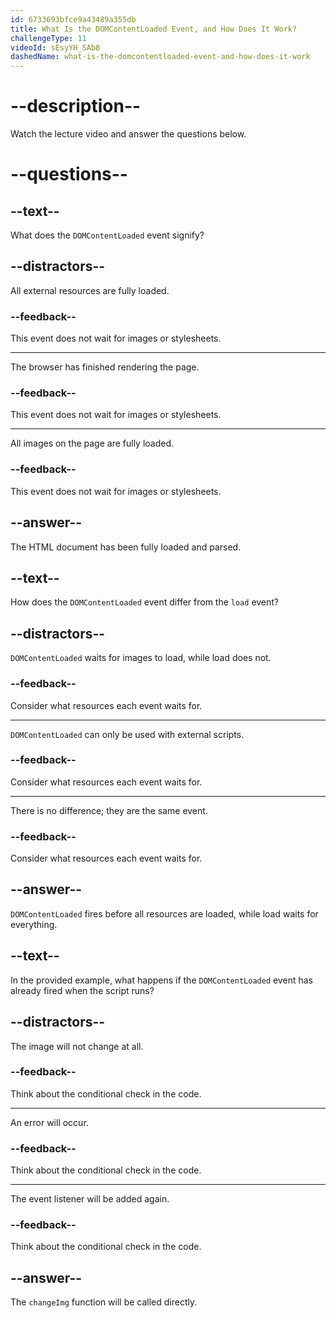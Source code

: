 ```yaml
---
id: 6733693bfce9a43489a355db
title: What Is the DOMContentLoaded Event, and How Does It Work?
challengeType: 11
videoId: sEsyYH_SAb8
dashedName: what-is-the-domcontentloaded-event-and-how-does-it-work
---
```


# --description--

Watch the lecture video and answer the questions below.

# --questions--

## --text--

What does the `DOMContentLoaded` event signify?

## --distractors--

All external resources are fully loaded.

### --feedback--

This event does not wait for images or stylesheets.

---

The browser has finished rendering the page.

### --feedback--

This event does not wait for images or stylesheets.

---

All images on the page are fully loaded.

### --feedback--

This event does not wait for images or stylesheets.

## --answer--

The HTML document has been fully loaded and parsed.

## --text--

How does the `DOMContentLoaded` event differ from the `load` event?

## --distractors--

`DOMContentLoaded` waits for images to load, while load does not.

### --feedback--

Consider what resources each event waits for.

---

`DOMContentLoaded` can only be used with external scripts.

### --feedback--

Consider what resources each event waits for.

---

There is no difference; they are the same event.

### --feedback--

Consider what resources each event waits for.

## --answer--

`DOMContentLoaded` fires before all resources are loaded, while load waits for everything.

## --text--

In the provided example, what happens if the `DOMContentLoaded` event has already fired when the script runs?

## --distractors--

The image will not change at all.

### --feedback--

Think about the conditional check in the code.

---

An error will occur.

### --feedback--

Think about the conditional check in the code.

---

The event listener will be added again.

### --feedback--

Think about the conditional check in the code.

## --answer--

The `changeImg` function will be called directly.


